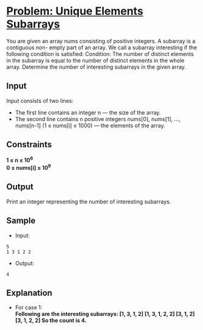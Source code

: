 # [Problem: Unique Elements Subarrays](https://my.newtonschool.co/playground/code/j8a6tpvvpsaq)

You are given an array nums consisting of positive integers. A subarray is a contiguous non- empty part of an array. We call a subarray interesting if the following condition is satisfied: Condition: The number of distinct elements in the subarray is equal to the number of distinct elements in the whole array. Determine the number of interesting subarrays in the given array.

## Input

Input consists of two lines:
- The first line contains an integer n — the size of the array.
- The second line contains n positive integers nums[0], nums[1], …, nums[n-1] (1 ≤ nums[i] ≤ 1000) — the elements of the array.

## Constraints

**1 ≤ n ≤ 10<sup>6</sup> <br>
0 ≤ nums[i] ≤ 10<sup>9</sup>**

## Output

Print an integer representing the number of interesting subarrays.

## Sample

- Input:
```
5
1 3 1 2 2
```

- Output:
```
4
```

## Explanation

- For case 1: <br> **Following are the interesting subarrays:
[1, 3, 1, 2]
[1, 3, 1, 2, 2]
[3, 1, 2]
[3, 1, 2, 2]
So the count is 4.**
